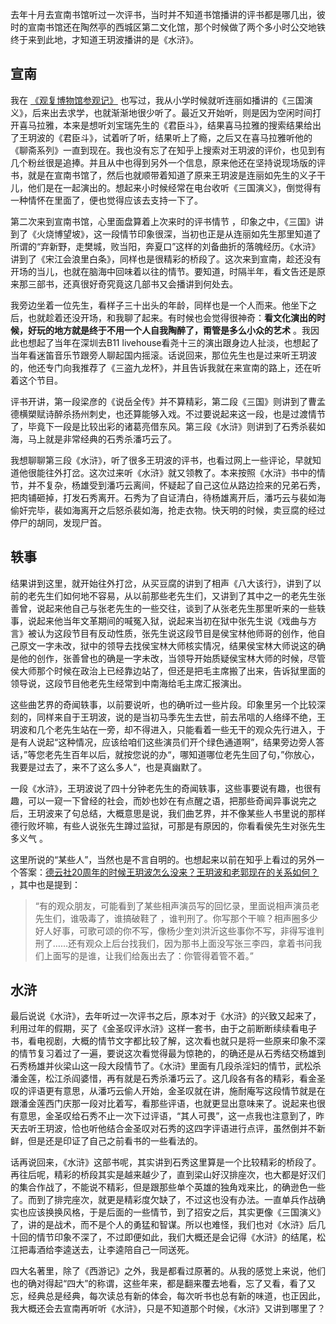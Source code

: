 去年十月去宣南书馆听过一次评书，当时并不知道书馆播讲的评书都是哪几出，彼时的宣南书馆还在陶然亭的西城区第二文化馆，那个时候做了两个多小时公交地铁终于来到此地，才知道王玥波播讲的是《水浒》。

## 宣南

我在 [《观复博物馆参观记》](http://www.jianshu.com/p/008f30f7633d) 也写过，我从小学时候就听连丽如播讲的《三国演义》，后来出去求学，也就渐渐地很少听了。最近又开始听，则是因为空闲时间打开喜马拉雅，本来是想听刘宝瑞先生的《君臣斗》，结果喜马拉雅的搜索结果给出了王玥波的《君臣斗》，试着听了听，结果听上了瘾，之后又在喜马拉雅听他的《聊斋系列》一直到现在。我也没有忘了在知乎上搜索对王玥波的评价，也见到有几个粉丝很是追捧。并且从中也得到另外一个信息，原来他还在坚持说现场版的评书，就是在宣南书馆了，然后也就顺带着知道了原来王玥波是连丽如先生的义子干儿，他们是在一起演出的。想起来小时候经常在电台收听《三国演义》，倒觉得有一种情怀在里面了，便也觉得应该去支持一下了。

第二次来到宣南书馆，心里面盘算着上次来时的评书情节 ，印象之中，《三国》讲到了《火烧博望坡》，这一段情节印象很深，当初也正是从连丽如先生那里知道了所谓的“弃新野，走樊城，败当阳，奔夏口”这样的刘备曲折的落魄经历。《水浒》讲到了《宋江会浪里白条》，同样也是很精彩的桥段了。这次来到宣南，趁还没有开场的当儿，也就在脑海中回味着以往的情节。要知道，时隔半年，看文告还是原来那三部书，还真很好奇究竟这几部书又会播讲到何处去。

我旁边坐着一位先生，看样子三十出头的年龄，同样也是一个人而来。他坐下之后，也就趁着还没开场，和我聊了起来。有时候也会觉得很神奇：**看文化演出的时候，好玩的地方就是终于不用一个人自我陶醉了，甭管是多么小众的艺术** 。我因此也想起了当年在深圳去B11 livehouse看尧十三的演出跟身边人扯淡，也想起了当年看迷笛音乐节跟旁人聊起国内摇滚。话说回来，那位先生也是过来听王玥波的，他还专门向我推荐了《三盗九龙杯》，并且告诉我就在来宣南的路上，还在听着这个节目。

评书开讲，第一段梁彦的《说岳全传》并不算精彩，第二段《三国》则讲到了曹孟德横槊赋诗醉杀扬州刺史，也还算能够入戏。不过要说起来这一段，也是过渡情节了，毕竟下一段是比较出彩的诸葛亮借东风。第三段《水浒》则讲到了石秀杀裴如海，马上就是非常经典的石秀杀潘巧云了。

我想聊聊第三段《水浒》，听了很多王玥波的评书，也看过网上一些评论，早就知道他很能往外打岔。这次过来听《水浒》就又领教了。本来按照《水浒》书中的情节，并不复杂，杨雄受到潘巧云离间，怀疑起了自己这位从路边捡来的兄弟石秀，把肉铺砸掉，打发石秀离开。石秀为了自证清白，待杨雄离开后，潘巧云与裴如海偷奸完毕，裴如海离开之后怒杀裴如海，抢走衣物。快天明的时候，卖豆腐的经过停尸的胡同，发现尸首。

## 轶事

结果讲到这里，就开始往外打岔，从买豆腐的讲到了相声《八大该行》，讲到了以前的老先生们如何地不容易，从以前那些老先生们，又讲到了其中之一的老先生张善曾，说起来他自己与张老先生的一些交往，谈到了从张老先生那里听来的一些轶事，说起来他当年文革期间的喊冤入狱，说起来当初在狱中张先生说《戏曲与方言》被认为这段节目有反动性质，张先生说这段节目是侯宝林他师哥的创作，他自己原文一字未改，狱中的领导去找侯宝林大师核实情况，结果侯宝林大师说这的确是他的创作，张善曾也的确是一字未改，当领导开始质疑侯宝林大师的时候，尽管侯大师那个时候在政治上已经靠边站了，但还是把毛主席搬了出来，告诉狱里面的领导说，这段节目他老先生经常到中南海给毛主席汇报演出。

这些曲艺界的奇闻轶事，以前要说听，也的确听过一些片段。印象里另一个比较深刻的，同样来自于王玥波，说的是当初马季先生去世，前去吊唁的人络绎不绝，王玥波和几个老先生站在一旁，却不得进入，只能看着一些无干的观众先行进入，于是有人说起“这种情况，应该给咱们这些演员们开个绿色通道啊”，结果旁边旁人答话，”等您老先生百年以后，就按您说的办“，哪知道哪位老先生回了句，”你放心，我要是过去了，来不了这么多人“，也是真幽默了。

一段《水浒》，王玥波说了四十分钟老先生的奇闻轶事，这些事要说有趣，也很有趣，可以一窥一下曾经的社会，而妙也妙在有点醒之语，把那些奇闻异事说完之后，王玥波来了句总结，大概意思是说，我们曲艺界，并不像某些人书里说的那样德行败坏嘛，有些人说张先生蹲过监狱，可那是有原因的，你看看侯先生对张先生多义气 。

这里所说的“某些人”，当然也是不言自明的。也想起来以前在知乎上看过的另外一个答案：[德云社20周年的时候王玥波怎么没来？王玥波和老郭现在的关系如何？](https://www.zhihu.com/question/43652269) ，其中也是提到：

>“有的观众朋友，可能看到了某些相声演员写的回忆录，里面说相声演员老先生们，谁吸毒了，谁搞破鞋了 ，谁判刑了。你写那个干嘛？相声圈多少好人好事，可歌可颂的你不写，像杨少奎刘洪沂这些事你不写，非得写谁判刑了……还有观众上后台找我们，因为那书上面没写张三李四，拿着书问我们上面写的是谁，让我们给轰出去了：你管得着管不着。”

## 水浒

最后说说《水浒》，去年听过一次评书之后，原本对于《水浒》的兴致又起来了，利用过年的假期，买了《金圣叹评水浒》这样一套书，由于之前断断续续看电子书，看电视剧，大概的情节文字都比较了解，这次看也就只是将一些原来印象不深的情节复习着过了一遍，要说这次看觉得最为惊艳的，的确还是从石秀结交杨雄到石秀杨雄并伙梁山这一段大段情节了。《水浒》里面有几段杀淫妇的情节，武松杀潘金莲，松江杀阎婆惜，再有就是石秀杀潘巧云了。这几段各有各的精彩，看金圣叹的评语更有意思，从潘巧云偷人开始，金圣叹就在讲，施耐庵写这段情节就是在跟潘金莲西门庆那一段对比着写，看那些评语，也就更显出意味来了。说起来也很有意思，金圣叹给石秀不止一次下过评语，“其人可畏”，这一点我也注意到了，昨天去听王玥波，恰也听他结合金圣叹对石秀的这四字评语进行点评，虽然倒并不新鲜，但是还是印证了自己之前看书的一些看法的。

话再说回来，《水浒》这部书呢，其实讲到石秀这里算是一个比较精彩的桥段了。再往后呢，精彩的桥段其实是越来越少了，直到梁山好汉排座次，也大都是好汉们的集合作战了，不能说不精彩，但是跟那些单个英雄的独角戏来比，的确逊色一些了。而到了排完座次，就更是精彩度欠缺了，不过这也没有办法。一直单兵作战确实也应该换换风格，于是后面的一些情节，到了招安之后，其实更像《三国演义》了，讲的是战术，而不是个人的勇猛和智谋。所以也难怪，我们也对《水浒》后几十回的情节印象不深了，不过即便如此，我们大概还是会记得《水浒》的结尾，松江把毒酒给李逵送去，让李逵陪自己一同送死。

四大名著里，除了《西游记》之外，我是都看过原著的。从我的感觉上来说，他们也的确对得起“四大”的称谓，这些年来，都是翻来覆去地看，忘了又看，看了又忘，经典总是经典，每次读总有新的体会，每次听书也总有新的味道，也正因此，我大概还会去宣南再听听《水浒》，只是不知道那个时候，《水浒》又讲到哪里了？

